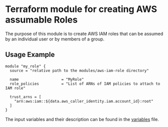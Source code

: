 # Terraform module for creating AWS assumable Roles

The purpose of this module is to create AWS IAM roles that can be assumed by an individual user or by members of a group.

## Usage Example
```hcl
module "my_role" {
  source = "relative path to the modules/aws-iam-role directory"

  name                   = "MyRole"
  role_policies          = "List of ARNs of IAM policies to attach to IAM role"

  trust_arns = [
    "arn:aws:iam::${data.aws_caller_identity.iam.account_id}:root"
  ]
}
```

The input variables and their description can be found in the [variables](./vars.tf) file.